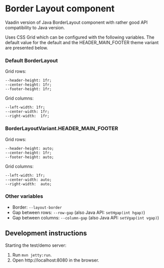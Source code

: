 # Border Layout component

Vaadin version of Java BorderLayout component with rather good API compatibility to Java version.

Uses CSS Grid which can be configured with the following variables. The default value for the default and the HEADER_MAIN_FOOTER theme variant are presented below.

### Default BorderLayout
Grid rows:
```
--header-height: 1fr;
--center-height: 1fr;
--footer-height: 1fr;
```
Grid columns:
```
--left-width: 1fr;
--center-width: 1fr;
--right-width:  1fr;
```

### BorderLayoutVariant.HEADER_MAIN_FOOTER
Grid rows:
```
--header-height: auto;
--center-height: 1fr;
--footer-height: auto;
```

Grid columns:
```
--left-width: 1fr;
--center-width: auto;
--right-width:  auto;
```

### Other variables
* Border: `--layout-border`
* Gap between rows: `--row-gap` (also Java API: `setHgap(int hgap)`)
* Gap between columns: `--column-gap` (also Java API: `setVgap(int vgap)`)

## Development instructions

Starting the test/demo server:
1. Run `mvn jetty:run`.
2. Open http://localhost:8080 in the browser.
